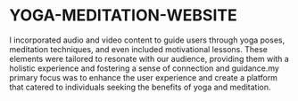 # YOGA-MEDITATION-WEBSITE
 I incorporated audio and video content to guide users through yoga poses, meditation techniques, and even included motivational lessons. These elements were tailored to resonate with our audience, providing them with a holistic experience and fostering a sense of connection and guidance.my primary focus was to enhance the user experience and create a platform that catered to individuals seeking the benefits of yoga and meditation.
